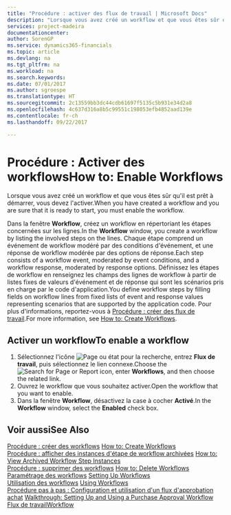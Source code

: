 ```yaml
---
title: "Procédure : activer des flux de travail | Microsoft Docs"
description: "Lorsque vous avez créé un workflow et que vous êtes sûr qu'il est prêt à démarrer, vous devez l'activer."
services: project-madeira
documentationcenter: 
author: SorenGP
ms.service: dynamics365-financials
ms.topic: article
ms.devlang: na
ms.tgt_pltfrm: na
ms.workload: na
ms.search.keywords: 
ms.date: 07/01/2017
ms.author: sgroespe
ms.translationtype: HT
ms.sourcegitcommit: 2c13559bb3dc44cdb61697f5135c5b931e34d2a8
ms.openlocfilehash: 4c637d316a8b5c99551c198053efb4852aad139e
ms.contentlocale: fr-ch
ms.lasthandoff: 09/22/2017

---
```

# <a name="how-to-enable-workflows"></a><span data-ttu-id="29930-103">Procédure : Activer des workflows</span><span class="sxs-lookup"><span data-stu-id="29930-103">How to: Enable Workflows</span></span>
<span data-ttu-id="29930-104">Lorsque vous avez créé un workflow et que vous êtes sûr qu'il est prêt à démarrer, vous devez l'activer.</span><span class="sxs-lookup"><span data-stu-id="29930-104">When you have created a workflow and you are sure that it is ready to start, you must enable the workflow.</span></span>  

 <span data-ttu-id="29930-105">Dans la fenêtre **Workflow**, créez un workflow en répertoriant les étapes concernées sur les lignes.</span><span class="sxs-lookup"><span data-stu-id="29930-105">In the **Workflow** window, you create a workflow by listing the involved steps on the lines.</span></span> <span data-ttu-id="29930-106">Chaque étape comprend un événement de workflow modéré par des conditions d'événement, et une réponse de workflow modérée par des options de réponse.</span><span class="sxs-lookup"><span data-stu-id="29930-106">Each step consists of a workflow event, moderated by event conditions, and a workflow response, moderated by response options.</span></span> <span data-ttu-id="29930-107">Définissez les étapes de workflow en renseignez les champs des lignes de workflow à partir de listes fixes de valeurs d'événement et de réponse qui sont les scénarios pris en charge par le code d'application.</span><span class="sxs-lookup"><span data-stu-id="29930-107">You define workflow steps by filling fields on workflow lines from fixed lists of event and response values representing scenarios that are supported by the application code.</span></span> <span data-ttu-id="29930-108">Pour plus d'informations, reportez\-vous à [Procédure : créer des flux de travail](across-how-to-create-workflows.md).</span><span class="sxs-lookup"><span data-stu-id="29930-108">For more information, see [How to: Create Workflows](across-how-to-create-workflows.md).</span></span>  

## <a name="to-enable-a-workflow"></a><span data-ttu-id="29930-109">Activer un workflow</span><span class="sxs-lookup"><span data-stu-id="29930-109">To enable a workflow</span></span>  
1.  <span data-ttu-id="29930-110">Sélectionnez l'icône ![Page ou état pour la recherche](media/ui-search/search_small.png "Page ou état pour la recherche"), entrez **Flux de travail**, puis sélectionnez le lien connexe.</span><span class="sxs-lookup"><span data-stu-id="29930-110">Choose the ![Search for Page or Report](media/ui-search/search_small.png "Search for Page or Report icon") icon, enter **Workflows**, and then choose the related link.</span></span>  
2.  <span data-ttu-id="29930-111">Ouvrez le workflow que vous souhaitez activer.</span><span class="sxs-lookup"><span data-stu-id="29930-111">Open the workflow that you want to enable.</span></span>  
3.  <span data-ttu-id="29930-112">Dans la fenêtre **Workflow**, désactivez la case à cocher **Activé**.</span><span class="sxs-lookup"><span data-stu-id="29930-112">In the **Workflow** window, select the **Enabled** check box.</span></span>  

## <a name="see-also"></a><span data-ttu-id="29930-113">Voir aussi</span><span class="sxs-lookup"><span data-stu-id="29930-113">See Also</span></span>  
 <span data-ttu-id="29930-114">[Procédure : créer des workflows](across-how-to-create-workflows.md) </span><span class="sxs-lookup"><span data-stu-id="29930-114">[How to: Create Workflows](across-how-to-create-workflows.md) </span></span>  
 <span data-ttu-id="29930-115">[Procédure : afficher des instances d'étape de workflow archivées](across-how-to-view-archived-workflow-step-instances.md) </span><span class="sxs-lookup"><span data-stu-id="29930-115">[How to: View Archived Workflow Step Instances](across-how-to-view-archived-workflow-step-instances.md) </span></span>  
 <span data-ttu-id="29930-116">[Procédure : supprimer des workflows](across-how-to-delete-workflows.md) </span><span class="sxs-lookup"><span data-stu-id="29930-116">[How to: Delete Workflows](across-how-to-delete-workflows.md) </span></span>  
 <span data-ttu-id="29930-117">[Paramétrage des workflows](across-set-up-workflows.md) </span><span class="sxs-lookup"><span data-stu-id="29930-117">[Setting Up Workflows](across-set-up-workflows.md) </span></span>  
 <span data-ttu-id="29930-118">[Utilisation des workflows](across-use-workflows.md) </span><span class="sxs-lookup"><span data-stu-id="29930-118">[Using Workflows](across-use-workflows.md) </span></span>  
 <span data-ttu-id="29930-119">[Procédure pas à pas : Configuration et utilisation d'un flux d'approbation achat](walkthrough-setting-up-and-using-a-purchase-approval-workflow.md) </span><span class="sxs-lookup"><span data-stu-id="29930-119">[Walkthrough: Setting Up and Using a Purchase Approval Workflow](walkthrough-setting-up-and-using-a-purchase-approval-workflow.md) </span></span>  
 [<span data-ttu-id="29930-120">Flux de travail</span><span class="sxs-lookup"><span data-stu-id="29930-120">Workflow</span></span>](across-workflow.md)   

